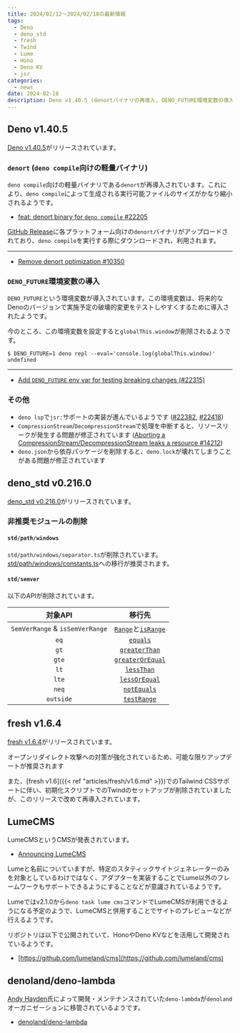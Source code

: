 ```yaml
---
title: 2024/02/12〜2024/02/18の最新情報
tags:
  - Deno
  - deno_std
  - fresh
  - Twind
  - Lume
  - Hono
  - Deno KV
  - jsr
categories:
  - news
date: 2024-02-18
description: Deno v1.40.5 (denortバイナリの再導入, DENO_FUTURE環境変数の導入), deno_std v0.216.0 (std/semverの非推奨APIの削除), fresh v1.6.4 (Twindのセットアップの再導入など), LumeCMS, denoland/deno-lambda
---
```


## Deno v1.40.5

[Deno v1.40.5](https://github.com/denoland/deno/releases/tag/v1.40.5)がリリースされています。

### `denort` (`deno compile`向けの軽量バイナリ)

`deno compile`向けの軽量バイナリである`denort`が再導入されています。これにより、`deno compile`によって生成される実行可能ファイルのサイズがかなり縮小されるようです。

- [feat: denort binary for `deno compile` #22205](https://github.com/denoland/deno/pull/22205)

[GitHub Release](https://github.com/denoland/deno/releases/tag/v1.40.5)に各プラットフォーム向けの`denort`バイナリがアップロードされており、`deno compile`を実行する際にダウンロードされ、利用されます。

---

- [Remove denort optimization #10350](https://github.com/denoland/deno/pull/10350)

### `DENO_FUTURE`環境変数の導入

`DENO_FUTURE`という環境変数が導入されています。この環境変数は、将来的なDenoのバージョンで実施予定の破壊的変更をテストしやすくするために導入されたようです。

今のところ、この環境変数を設定すると`globalThis.window`が削除されるようです。

```shell
$ DENO_FUTURE=1 deno repl --eval='console.log(globalThis.window)'
undefined
```

---

- [Add `DENO_FUTURE` env var for testing breaking changes (#22315)](https://github.com/denoland/deno/issues/22315)

### その他

- `deno lsp`で`jsr:`サポートの実装が進んでいるようです ([#22382](https://github.com/denoland/deno/pull/22382), [#22418](https://github.com/denoland/deno/pull/22418))
- `CompressionStream`/`DecompressionStream`で処理を中断すると、リソースリークが発生する問題が修正されています ([Aborting a CompressionStream/DecompressionStream leaks a resource #14212](https://github.com/denoland/deno/issues/14212))
- `deno.json`から依存パッケージを削除すると、`deno.lock`が壊れてしまうことがある問題が修正されています

## deno_std v0.216.0

[deno_std v0.216.0](https://github.com/denoland/deno_std/releases/tag/0.216.0)がリリースされています。

### 非推奨モジュールの削除

#### `std/path/windows`

`std/path/windows/separator.ts`が削除されています。[std/path/windows/constants.ts](https://deno.land/std@0.216.0/path/windows/constants.ts)への移行が推奨されます。

#### `std/semver`

以下のAPIが削除されています。

|対象API|移行先|
|:---:|:---:|
|`SemVerRange` & `isSemVerRange`|[`Range`](https://deno.land/std@0.216.0/semver/types.ts)と[`isRange`](https://deno.land/std@0.216.0/semver/is_range.ts)|
|`eq`|[`equals`](https://deno.land/std@0.216.0/semver/equals.ts)|
|`gt`|[`greaterThan`](https://deno.land/std@0.216.0/semver/greater_than.ts)|
|`gte`|[`greaterOrEqual`](https://deno.land/std@0.216.0/semver/greater_or_equal.ts)|
|`lt`|[`lessThan`](https://deno.land/std@0.216.0/semver/less_than.ts)|
|`lte`|[`lessOrEqual`](https://deno.land/std@0.216.0/semver/less_or_equal.ts)|
|`neq`|[`notEquals`](https://deno.land/std@0.216.0/semver/not_equals.ts)|
|`outside`|[`testRange`](https://deno.land/std@0.216.0/semver/test_range.ts)|

## fresh v1.6.4

[fresh v1.6.4](https://github.com/denoland/fresh/releases/tag/1.6.4)がリリースされています。

オープンリダイレクト攻撃への対策が強化されているため、可能な限りアップデートが推奨されます

また、[fresh v1.6]({{< ref "articles/fresh/v1.6.md" >}})でのTailwind CSSサポートに伴い、初期化スクリプトでのTwindのセットアップが削除されていましたが、このリリースで改めて再導入されています。

## LumeCMS

LumeCMSというCMSが発表されています。

- [Announcing LumeCMS](https://lume.land/blog/posts/lume-cms/)

Lumeと名前についていますが、特定のスタティックサイトジェネレーターのみを対象としているわけではなく、アダプターを実装することでLume以外のフレームワークもサポートできるようにすることなどが意識されているようです。

Lumeではv2.1.0から`deno task lume cms`コマンドでLumeCMSが利用できるようになる予定のようで、LumeCMSと併用することでサイトのプレビューなどが行えるようです。

リポジトリは以下で公開されていて、HonoやDeno KVなどを活用して開発されているようです。

- [https://github.com/lumeland/cms](https://github.com/lumeland/cms)

## denoland/deno-lambda

[Andy Hayden](https://github.com/hayd)氏によって開発・メンテナンスされていた`deno-lambda`が`denoland`オーガニゼーションに移管されているようです。

- [denoland/deno-lambda](https://github.com/denoland/deno-lambda)
